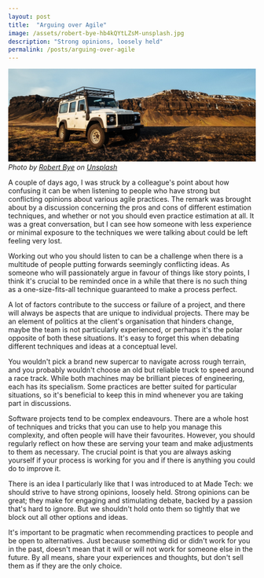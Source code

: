 ```yaml
---
layout: post
title:  "Arguing over Agile"
image: /assets/robert-bye-hb4kQYtLZsM-unsplash.jpg
description: "Strong opinions, loosely held"
permalink: /posts/arguing-over-agile
---
```


![a vehicle suitable for rough terrain](/assets/robert-bye-hb4kQYtLZsM-unsplash.jpg)
*Photo by [Robert Bye][robert-bye] on [Unsplash][unsplash]*

A couple of days ago, I was struck by a colleague's point about how confusing it can be when listening to people who have strong but conflicting opinions about various agile practices. The remark was brought about by a discussion concerning the pros and cons of different estimation techniques, and whether or not you should even practice estimation at all. It was a great conversation, but I can see how someone with less experience or minimal exposure to the techniques we were talking about could be left feeling very lost. 

Working out who you should listen to can be a challenge when there is a multitude of people putting forwards seemingly conflicting ideas. As someone who will passionately argue in favour of things like story points, I think it's crucial to be reminded once in a while that there is no such thing as a one-size-fits-all technique guaranteed to make a process perfect. 

A lot of factors contribute to the success or failure of a project, and there will always be aspects that are unique to individual projects. There may be an element of politics at the client's organisation that hinders change, maybe the team is not particularly experienced, or perhaps it's the polar opposite of both these situations. It's easy to forget this when debating different techniques and ideas at a conceptual level. 

You wouldn't pick a brand new supercar to navigate across rough terrain, and you probably wouldn't choose an old but reliable truck to speed around a race track. While both machines may be brilliant pieces of engineering, each has its specialism.  Some practices are better suited for particular situations, so it's beneficial to keep this in mind whenever you are taking part in discussions.

Software projects tend to be complex endeavours. There are a whole host of techniques and tricks that you can use to help you manage this complexity, and often people will have their favourites. However, you should regularly reflect on how these are serving your team and make adjustments to them as necessary. The crucial point is that you are always asking yourself if your process is working for you and if there is anything you could do to improve it.

There is an idea I particularly like that I was introduced to at Made Tech: we should strive to have strong opinions, loosely held. Strong opinions can be great; they make for engaging and stimulating debate, backed by a passion that's hard to ignore. But we shouldn't hold onto them so tightly that we block out all other options and ideas. 

It's important to be pragmatic when recommending practices to people and be open to alternatives. Just because something did or didn't work for you in the past, doesn't mean that it will or will not work for someone else in the future. By all means, share your experiences and thoughts, but don't sell them as if they are the only choice.

[robert-bye]: https://unsplash.com/@robertbye?utm_source=unsplash&utm_medium=referral&utm_content=creditCopyText
[unsplash]: https://unsplash.com/?utm_source=unsplash&utm_medium=referral&utm_content=creditCopyText